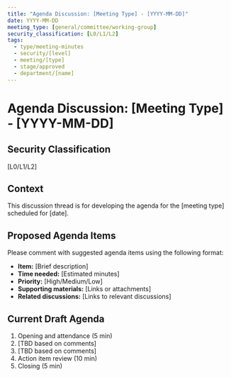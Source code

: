 ```yaml
---
title: "Agenda Discussion: [Meeting Type] - [YYYY-MM-DD]"
date: YYYY-MM-DD
meeting_type: [general/committee/working-group]
security_classification: [L0/L1/L2]
tags:
  - type/meeting-minutes
  - security/[level]
  - meeting/[type]
  - stage/approved
  - department/[name]
---
```

# Agenda Discussion: [Meeting Type] - [YYYY-MM-DD]

## Security Classification
[L0/L1/L2]

## Context
This discussion thread is for developing the agenda for the [meeting type] scheduled for [date].

## Proposed Agenda Items
Please comment with suggested agenda items using the following format:

- **Item:** [Brief description]
- **Time needed:** [Estimated minutes]
- **Priority:** [High/Medium/Low]
- **Supporting materials:** [Links or attachments]
- **Related discussions:** [Links to relevant discussions]

## Current Draft Agenda
1. Opening and attendance (5 min)
2. [TBD based on comments]
3. [TBD based on comments]
4. Action item review (10 min)
5. Closing (5 min)
